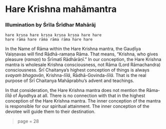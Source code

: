 # Hare Krishna mahāmantra

### Illumination by Śrīla Śrīdhar Mahārāj

    hare kṛṣṇa hare kṛṣṇa kṛṣṇa kṛṣṇa hare hare
    hare rāma hare rāma rāma rāma hare hare

In the Name of Rāma within the Hare Krishna mantra, the Gauḍīya Vaiṣṇavas will find Rādhā-ramaṇa Rāma. That means, “Krishna, who gives pleasure (*ramaṇ*) to Śrīmatī Rādhārāṇī.” In our conception, the Hare Krishna mantra is wholesale Krishna consciousness, not Rāma  (Lord  Rāmachandra)  consciousness.  Śrī  Chaitanya’s highest conception of things is always *svayaṁ bhagavān*, Krishna-*līlā*, Rādhā-Govinda-*līlā*. That is the real purpose of Śrī Chaitanya Mahāprabhu’s advent and teachings.

In that consideration, the Hare Krishna mantra does not mention the Rāma-*līlā* of Āyodhya at all. There is no connection with that in the highest conception of the Hare Krishna mantra.  The inner conception of the mantra is responsible for our spiritual attainment. The inner conception of the devotee will guide them to their destination.


> page = 28